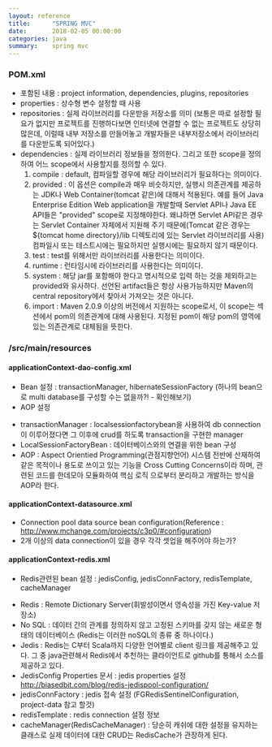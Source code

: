 ```yaml
---
layout: reference
title:      "SPRING MVC"
date:       2018-02-05 00:00:00
categories: java
summary:    spring mvc
---
```


### POM.xml

- 포함된 내용 : project information, dependencies, plugins, repositories
- properties : 상수형 변수 설정할 때 사용
- repositories : 실제 라이브러리를 다운받을 저장소를 의미 (보통은 따로 설정할 필요가 없지만 프로젝트를 진행하다보면 인터넷에 연결할 수 없는 프로젝트도 상당히 많은데, 이럴때 내부 저장소를 만들어놓고 개발자들은 내부저장소에서 라이브러리를 다운받도록 되어있다.)
- dependencies : 실제 라이브러리 정보들을 정의한다. 
  그리고 또한 scope을 정의하여 어느 scope에서 사용할지를 정의할 수 있다. 
  1. compile : default, 컴파일할 경우에 해당 라이브러리가 필요하다는 의미이다. 
  2. provided : 이 옵션은 compile과 매우 비슷하지만, 실행시 의존관계를 제공하는 JDK나 Web Container(tomcat 같은)에 대해서 적용된다.  예를 들어 Java Enterprise Edition Web application을 개발할때 Servlet API나 Java EE API들은 "provided" scope로 지정해야한다. 왜냐하면 Servlet API같은 경우는 Servlet Container 자체에서 지원해 주기 때문에(Tomcat 같은 경우는 ${tomcat home directory}/lib 디렉토리에 있는 Servlet 라이브러리를 사용) 컴파일시 또는 테스트시에는 필요하지만 실행시에는 필요하지 않기 때문이다.
  3. test : test를 위해서만 라이브러리를 사용한다는 의미이다. 
  4. runtime : 런타임시에 라이브러리를 사용한다는 의미이다. 
  5. system : 해당 jar를 포함해야 한다고 명시적으로 입력 하는 것을 제외하고는 provided와 유사하다. 선언된 artifact들은 항상 사용가능하지만 Maven의 central repository에서 찾아서 가져오는 것은 아니다.
  6. import : Maven 2.0.9 이상의 버전에서 지원하는 scope로서, 이 scope는 <dependencyManagement> 섹션에서 pom의 의존관계에 대해 사용된다. 지정된 pom이 해당 pom의 <dependencyManagement> 영역에 있는 의존관계로 대체됨을 뜻한다.

### /src/main/resources

#### applicationContext-dao-config.xml

- Bean 설정 : transactionManager, hibernateSessionFactory (하나의 bean으로 multi database를 구성할 수는 없을까?! - 확인해보기)
- AOP 설정 

* transactionManager : localsessionfactorybean을 사용하여 db connection이 이루어졌다면 그 이후에 crud를 하도록 transaction을 구현한 manager
* LocalSessionFactoryBean : 데이터베이스와의 연결을 위한 bean 구성
* AOP : Aspect Orientied Programming(관점지향언어) 시스템 전반에 산재하여 같은 목적이나 용도로 쓰이고 있는 기능을 Cross Cutting Concerns이라 하며, 관련된 코드를 한데모아 모듈화하여 핵심 로직 으로부터 분리하고 개발하는 방식을 AOP라 한다. 

#### applicationContext-datasource.xml

- Connection pool data source bean configuration(Reference : http://www.mchange.com/projects/c3p0/#configuration)
- 2개 이상의 data connection이 있을 경우 각각 셋업을 해주어야 하는가?

#### applicationContext-redis.xml

- Redis관련된 bean 설정 : jedisConfig, jedisConnFactory, redisTemplate, cacheManager

* Redis : Remote Dictionary Server(휘발성이면서 영속성을 가진 Key-value 저장소) 
* No SQL : 데이터 간의 관계를 정의하지 않고 고정된 스키마를 갖지 않는 새로운 형태의 데이터베이스 (Redis는 이러한 noSQL의 종류 중 하나이다.)
* Jedis : Redis는 C부터 Scala까지 다양한 언어별로 client 링크를 제공해주고 있다. 그 중 java관련해서 Redis에서 추천하는 클라이언트로 github를 통해서 소스를 제공하고 있다. 
* JedisConfig Properties 문서 : jedis properties 설정 http://biasedbit.com/blog/redis-jedispool-configuration/
* jedisConnFactory : jedis 접속 설정 (FGRedisSentinelConfiguration, project-data 참고 할것)
* redisTemplate : redis connection 설정 정보
* cacheManager(RedisCacheManager) : 당순히 캐쉬에 대한 설정을 유지하는 클래스로 실제 데이터에 대한 CRUD는 RedisCache가 관장하게 된다. 